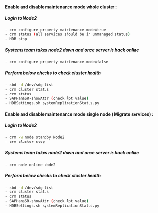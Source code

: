 #### Enable and disable maintenance mode whole cluster :

##### Login to Node2

```sh
- crm configure property maintenance-mode=true
- crm status (all services should be in unmanaged status)
- HDB stop
```

##### Systems team takes node2 down and once server is back online

```sh
- crm configure property maintenance-mode=false
```

##### Perform below checks to check cluster health

```sh
- sbd -d /dev/sdg list
- crm cluster status
- crm status
- SAPHanaSR-showAttr (check lpt value)
- HDBSettings.sh systemReplicationStatus.py
```

#### Enable and disable maintenance mode single node ( Migrate services) :

##### Login to Node2

```sh
- crm -w node standby Node2
- crm cluster stop
```

##### Systems team takes node2 down and once server is back online

```sh
- crm node online Node2
```

##### Perform below checks to check cluster health

```sh
- sbd -d /dev/sdg list
- crm cluster status
- crm status
- SAPHanaSR-showAttr (check lpt value)
- HDBSettings.sh systemReplicationStatus.py
```
